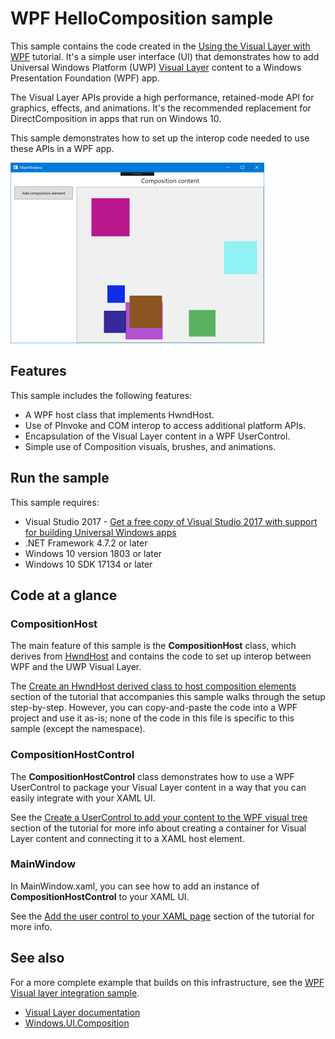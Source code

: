 # WPF HelloComposition sample

This sample contains the code created in the [Using the Visual Layer with WPF](https://docs.microsoft.com/windows/uwp/composition/using-the-visual-layer-with-wpf) tutorial. It's a simple user interface (UI) that demonstrates how to add Universal Windows Platform (UWP) [Visual Layer](https://docs.microsoft.com/windows/uwp/composition/visual-layer) content to a Windows Presentation Foundation (WPF) app.

The Visual Layer APIs provide a high performance, retained-mode API for graphics, effects, and animations. It's the recommended  replacement for DirectComposition in apps that run on Windows 10.

This sample demonstrates how to set up the interop code needed to use these APIs in a WPF app.

![App user interface](app-ui-wpf.png)

## Features

This sample includes the following features:

- A WPF host class that implements HwndHost.
- Use of PInvoke and COM interop to access additional platform APIs.
- Encapsulation of the Visual Layer content in a WPF UserControl.
- Simple use of Composition visuals, brushes, and animations.

## Run the sample

This sample requires:

- Visual Studio 2017 - [Get a free copy of Visual Studio 2017 with support for building Universal Windows apps](http://go.microsoft.com/fwlink/?LinkID=280676)
- .NET Framework 4.7.2 or later
- Windows 10 version 1803 or later
- Windows 10 SDK 17134 or later

## Code at a glance

### CompositionHost

The main feature of this sample is the **CompositionHost** class, which derives from [HwndHost](https://docs.microsoft.com/dotnet/api/system.windows.interop.hwndhost) and contains the code to set up interop between WPF and the UWP Visual Layer.

The [Create an HwndHost derived class to host composition elements](https://docs.microsoft.com/windows/uwp/composition/using-the-visual-layer-with-wpf#create-an-hwndhost-derived-class-to-host-composition-elements) section of the tutorial that accompanies this sample walks through the setup step-by-step. However, you can copy-and-paste the code into a WPF project and use it as-is; none of the code in this file is specific to this sample (except the namespace).

### CompositionHostControl

The **CompositionHostControl** class demonstrates how to use a WPF UserControl to package your Visual Layer content in a way that you can easily integrate with your XAML UI.

See the [Create a UserControl to add your content to the WPF visual tree](https://docs.microsoft.com/windows/uwp/composition/using-the-visual-layer-with-wpf#create-a-usercontrol-to-add-your-content-to-the-wpf-visual-tree) section of the tutorial for more info about creating a container for Visual Layer content and connecting it to a XAML host element.

### MainWindow

In MainWindow.xaml, you can see how to add an instance of **CompositionHostControl** to your XAML UI.

See the [Add the user control to your XAML page](https://docs.microsoft.com/windows/uwp/composition/using-the-visual-layer-with-wpf#add-the-user-control-to-your-xaml-page) section of the tutorial for more info.

## See also

For a more complete example that builds on this infrastructure, see the [WPF Visual layer integration sample]().

- [Visual Layer documentation](https://docs.microsoft.com/windows/uwp/composition/visual-layer)
- [Windows.UI.Composition](https://docs.microsoft.com/uwp/api/windows.ui.composition)
